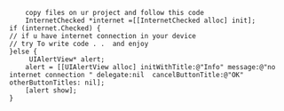         copy files on ur project and follow this code 
        InternetChecked *internet =[[InternetChecked alloc] init];
    if (internet.Checked) {
    // if u have internet connection in your device 
    // try To write code . .  and enjoy
    }else {
         UIAlertView* alert;
        alert = [[UIAlertView alloc] initWithTitle:@"Info" message:@"no internet connection " delegate:nil  cancelButtonTitle:@"OK" otherButtonTitles: nil];
        [alert show];
    }
